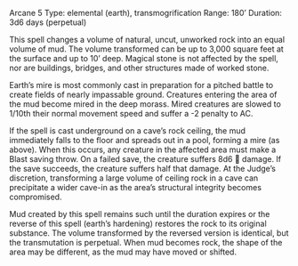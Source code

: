 Arcane 5
Type: elemental (earth), transmogrification
Range: 180’
Duration: 3d6 days (perpetual)

This spell changes a volume of natural, uncut, unworked rock into an equal volume of mud. The volume transformed can be up to 3,000 square feet at the surface and up to 10’ deep. Magical stone is not affected by the spell, nor are buildings, bridges, and other structures made of worked stone.

Earth’s mire is most commonly cast in preparation for a pitched battle to create fields of nearly impassable ground. Creatures entering the area of the mud become mired in the deep morass. Mired creatures are slowed to 1/10th their normal movement speed and suffer a -2 penalty to AC.

If the spell is cast underground on a cave’s rock ceiling, the mud immediately falls to the floor and spreads out in a pool, forming a mire (as above). When this occurs, any creature in the affected area must make a Blast saving throw. On a failed save, the creature suffers 8d6  damage. If the save succeeds, the creature suffers half that damage. At the Judge’s discretion, transforming a large volume of ceiling rock in a cave can precipitate a wider cave-in as the area’s structural integrity becomes compromised.

Mud created by this spell remains such until the duration expires or the reverse of this spell (earth’s hardening) restores the rock to its original substance. The volume transformed by the reversed version is identical, but the transmutation is perpetual. When mud becomes rock, the shape of the area may be different, as the mud may have moved or shifted.